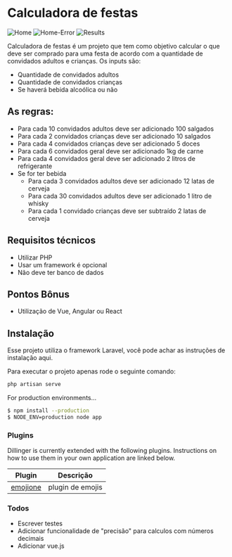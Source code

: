 # Calculadora de festas

![Home](../img/Home.png?raw=true)
![Home-Error](../img/Home-Error.png?raw=true)
![Results](../img/Results.png?raw=true)

Calculadora de festas é um projeto que tem como objetivo calcular o que deve ser comprado para uma festa de acordo com a quantidade de convidados adultos e crianças.
Os inputs são:

  - Quantidade de convidados adultos
  - Quantidade de convidados crianças
  - Se haverá bebida alcoólica ou não

## As regras:

  - Para cada 10 convidados adultos deve ser adicionado 100 salgados
  - Para cada 2 convidados crianças deve ser adicionado 10 salgados
  - Para cada 4 convidados crianças deve ser adicionado 5 doces
  - Para cada 6 convidados geral deve ser adicionado 1kg de carne
  - Para cada 4 convidados geral deve ser adicionado 2 litros de refrigerante
  - Se for ter bebida
    - Para cada 3  convidados adultos deve ser adicionado 12 latas de cerveja
    - Para cada 30 convidados adultos deve ser adicionado 1 litro de whisky
    - Para cada 1 convidado crianças deve ser subtraído 2 latas de cerveja

## Requisitos técnicos
 - Utilizar PHP
 - Usar um framework é opcional
 - Não deve ter banco de dados
 
## Pontos Bônus
 - Utilização de Vue, Angular ou React

## Instalação

Esse projeto utiliza o framework Laravel, você pode achar as instruções de instalação aqui.

Para executar o projeto apenas rode o seguinte comando:

```sh
php artisan serve
```

For production environments...

```sh
$ npm install --production
$ NODE_ENV=production node app
```

### Plugins

Dillinger is currently extended with the following plugins. Instructions on how to use them in your own application are linked below.

| Plugin | Descrição |
| ------ | ------ |
| [emojione](https://github.com/christofferok/laravel-emojione/?utm_source=learninglaravel.net) | plugin de emojis |


### Todos

 - Escrever testes
 - Adicionar funcionalidade de "precisão" para calculos com números decimais
 - Adicionar vue.js
